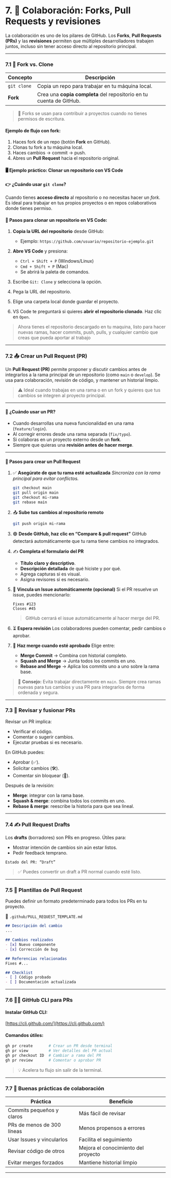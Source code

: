# 7. 🤝 Colaboración: Forks, Pull Requests y revisiones

La colaboración es uno de los pilares de GitHub. Los **Forks**, **Pull Requests (PRs)** y las **revisiones** permiten que múltiples desarrolladores trabajen juntos, incluso sin tener acceso directo al repositorio principal.

---

### 7.1 🍴 Fork vs. Clone

| Concepto    | Descripción                                                         |
| ----------- | ------------------------------------------------------------------- |
| `git clone` | Copia un repo para trabajar en tu máquina local.                    |
| **Fork**    | Crea una **copia completa** del repositorio en tu cuenta de GitHub. |

> 🔁 Forks se usan para contribuir a proyectos cuando no tienes permisos de escritura.

#### Ejemplo de flujo con fork:

1. Haces fork de un repo (botón **Fork** en GitHub).
2. Clonas tu fork a tu máquina local.
3. Haces cambios → commit → push.
4. Abres un **Pull Request** hacia el repositorio original.

#### 🖥️ Ejemplo práctico: Clonar un repositorio con VS Code

#### 👉 ¿Cuándo usar `git clone`?

Cuando tienes **acceso directo** al repositorio o no necesitas hacer un *fork*. Es ideal para trabajar en tus propios proyectos o en repos colaborativos donde tienes permiso.

#### 🔧 Pasos para clonar un repositorio en VS Code:

1. **Copia la URL del repositorio** desde GitHub:

   * Ejemplo: `https://github.com/usuario/repositorio-ejemplo.git`

2. **Abre VS Code** y presiona:

   * `Ctrl + Shift + P` (Windows/Linux)
   * `Cmd + Shift + P` (Mac)
   * Se abrirá la paleta de comandos.

3. Escribe `Git: Clone` y selecciona la opción.

4. Pega la URL del repositorio.

5. Elige una carpeta local donde guardar el proyecto.

6. VS Code te preguntará si quieres **abrir el repositorio clonado**. Haz clic en `Open`.

> Ahora tienes el repositorio descargado en tu maquina, listo para hacer nuevas ramas, hacer commits, push, pulls, y cualquier cambio que creas que pueda aportar al trabajo

---

### 7.2 📤 Crear un Pull Request (PR)

Un **Pull Request (PR)** permite proponer y discutir cambios antes de integrarlos a la rama principal de un repositorio (como `main` o `develop`).
Se usa para colaboración, revisión de código, y mantener un historial limpio.

> ⚠️ Ideal cuando trabajas en una rama o en un fork y quieres que tus cambios se integren al proyecto principal.

---

#### 🔹 ¿Cuándo usar un PR?

* Cuando desarrollas una nueva funcionalidad en una rama (`feature/login`).
* Al corregir errores desde una rama separada (`fix/typo`).
* Si colaboras en un proyecto externo desde un **fork**.
* Siempre que quieras una **revisión antes de hacer merge**.

---

#### 🔹 Pasos para crear un Pull Request

1. ✅ **Asegúrate de que tu rama esté actualizada**
   *Sincroniza con la rama principal para evitar conflictos.*

   ```bash
   git checkout main
   git pull origin main
   git checkout mi-rama
   git rebase main
   ```

2. 📤 **Sube tus cambios al repositorio remoto**

   ```bash
   git push origin mi-rama
   ```

3. 🟢 **Desde GitHub, haz clic en “Compare & pull request”**
   GitHub detectará automáticamente que tu rama tiene cambios no integrados.

4. ✍️ **Completa el formulario del PR**

   * **Título claro y descriptivo**.
   * **Descripción detallada** de qué hiciste y por qué.
   * Agrega capturas si es visual.
   * Asigna revisores si es necesario.

5. 🔗 **Vincula un Issue automáticamente (opcional)**
   Si el PR resuelve un issue, puedes mencionarlo:

   ```
   Fixes #123
   Closes #45
   ```

   > GitHub cerrará el issue automáticamente al hacer merge del PR.

6. ⏳ **Espera revisión**
   Los colaboradores pueden comentar, pedir cambios o aprobar.

7. 🔀 **Haz merge cuando esté aprobado**
   Elige entre:

   * **Merge Commit** → Combina con historial completo.
   * **Squash and Merge** → Junta todos los commits en uno.
   * **Rebase and Merge** → Aplica los commits uno a uno sobre la rama base.

> 🧼 **Consejo:** Evita trabajar directamente en `main`. Siempre crea ramas nuevas para tus cambios y usa PR para integrarlos de forma ordenada y segura.

---

### 7.3 🧪 Revisar y fusionar PRs

Revisar un PR implica:

* Verificar el código.
* Comentar o sugerir cambios.
* Ejecutar pruebas si es necesario.

En GitHub puedes:

* Aprobar (✅).
* Solicitar cambios (🛠️).
* Comentar sin bloquear (💬).

Después de la revisión:

* **Merge**: integrar con la rama base.
* **Squash & merge**: combina todos los commits en uno.
* **Rebase & merge**: reescribe la historia para que sea lineal.

---

### 7.4 ✍️ Pull Request Drafts

Los **drafts** (borradores) son PRs en progreso. Útiles para:

* Mostrar intención de cambios sin aún estar listos.
* Pedir feedback temprano.

```text
Estado del PR: “Draft”
```

> ✅ Puedes convertir un draft a PR normal cuando esté listo.

---

### 7.5 📄 Plantillas de Pull Request

Puedes definir un formato predeterminado para todos los PRs en tu proyecto.

📁 `.github/PULL_REQUEST_TEMPLATE.md`

```markdown
## Descripción del cambio
...

## Cambios realizados
- [x] Nuevo componente
- [x] Corrección de bug

## Referencias relacionadas
Fixes #...

## Checklist
- [ ] Código probado
- [ ] Documentación actualizada
```

---

### 7.6 🧑‍💻 GitHub CLI para PRs

#### Instalar GitHub CLI:

[https://cli.github.com/](https://cli.github.com/)

#### Comandos útiles:

```bash
gh pr create       # Crear un PR desde terminal
gh pr view         # Ver detalles del PR actual
gh pr checkout ID  # Cambiar a rama del PR
gh pr review       # Comentar o aprobar PR
```

> 💡 Acelera tu flujo sin salir de la terminal.

---

### 7.7 🧠 Buenas prácticas de colaboración

| Práctica                   | Beneficio                           |
| -------------------------- | ----------------------------------- |
| Commits pequeños y claros  | Más fácil de revisar                |
| PRs de menos de 300 líneas | Menos propensos a errores           |
| Usar Issues y vincularlos  | Facilita el seguimiento             |
| Revisar código de otros    | Mejora el conocimiento del proyecto |
| Evitar merges forzados     | Mantiene historial limpio           |

---
